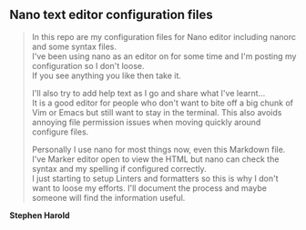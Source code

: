 ## Nano text editor configuration files  

> In this repo are my configuration files for Nano editor including nanorc and some syntax files.  
> I've been using nano as an editor on for some time and I'm posting my configuration so I don't loose.  
> If you see anything you like then take it.  
>  
> I'll also try to add help text as I go and share what I've learnt...  
> It is a good editor for people who don't want to bite off a big chunk of Vim or Emacs but still want to stay in the terminal. This also avoids annoying file permission issues when moving quickly around configure files.  
>  
> Personally I use nano for most things now, even this Markdown file. I've Marker editor open to view the HTML but nano can check the syntax and my spelling if configured correctly.  
> I just starting to setup Linters and formatters so this is why I don't want to loose my efforts.
> I'll document the process and maybe someone will find the information useful.

**Stephen Harold**

